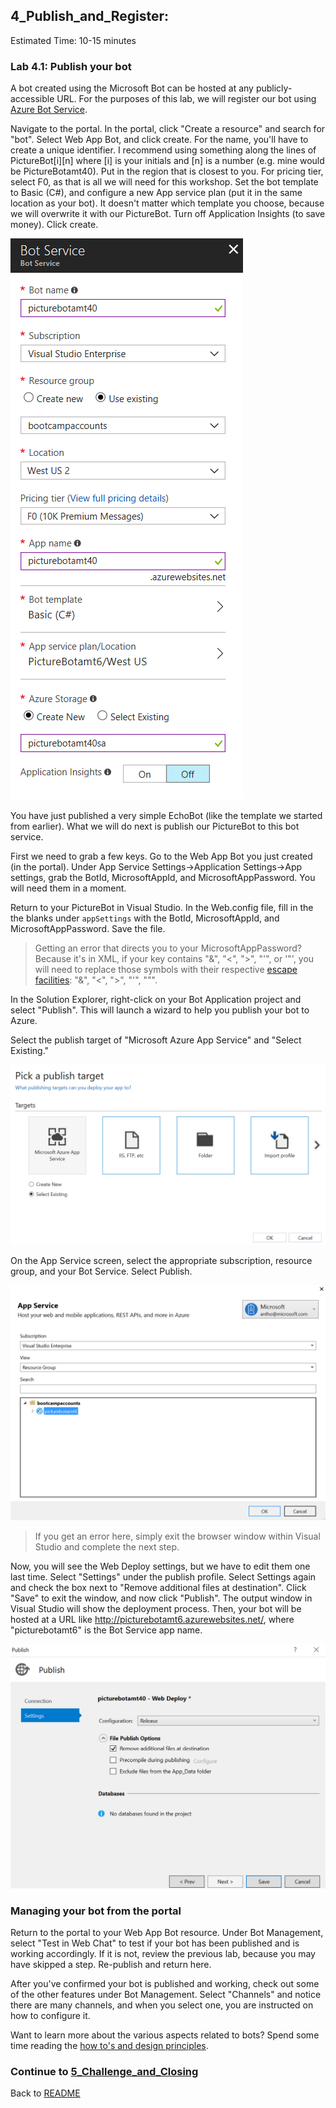 ## 4_Publish_and_Register:
Estimated Time: 10-15 minutes

### Lab 4.1: Publish your bot

A bot created using the Microsoft Bot can be hosted at any publicly-accessible URL.  For the purposes of this lab, we will register our bot using [Azure Bot Service](https://docs.microsoft.com/en-us/bot-framework/bot-service-overview-introduction).

Navigate to the portal. In the portal, click "Create a resource" and search for "bot". Select Web App Bot, and click create. For the name, you'll have to create a unique identifier. I recommend using something along the lines of PictureBot[i][n] where [i] is your initials and [n] is a number (e.g. mine would be PictureBotamt40). Put in the region that is closest to you.
For pricing tier, select F0, as that is all we will need for this workshop. Set the bot template to Basic (C#), and configure a new App service plan (put it in the same location as your bot). It doesn't matter which template you choose, because we will overwrite it with our PictureBot. Turn off Application Insights (to save money). Click create.

![Create an Azure Bot Service](./resources/assets/CreateBot.png) 

You have just published a very simple EchoBot (like the template we started from earlier). What we will do next is publish our PictureBot to this bot service.

First we need to grab a few keys. Go to the Web App Bot you just created (in the portal). Under App Service Settings->Application Settings->App settings, grab the BotId, MicrosoftAppId, and MicrosoftAppPassword. You will need them in a moment.

Return to your PictureBot in Visual Studio. In the Web.config file, fill in the the blanks under `appSettings` with the BotId, MicrosoftAppId, and MicrosoftAppPassword. Save the file. 

> Getting an error that directs you to your MicrosoftAppPassword? Because it's in XML, if your key contains "&", "<", ">", "'", or '"', you will need to replace those symbols with their respective [escape facilities](https://en.wikipedia.org/wiki/XML#Characters_and_escaping): "&amp;", "&lt;", "&gt;", "&apos;", "&quot;". 

In the Solution Explorer, right-click on your Bot Application project and select "Publish".  This will launch a wizard to help you publish your bot to Azure.  

Select the publish target of "Microsoft Azure App Service" and "Select Existing."  

![Publish Bot to Azure App Service](./resources/assets/SelectExisting.png) 

On the App Service screen, select the appropriate subscription, resource group, and your Bot Service. Select Publish.

![Create App Service](./resources/assets/AzureAppService.png) 

> If you get an error here, simply exit the browser window within Visual Studio and complete the next step.

Now, you will see the Web Deploy settings, but we have to edit them one last time. Select "Settings" under the publish profile. Select Settings again and check the box next to "Remove additional files at destination". Click "Save" to exit the window, and now click "Publish".  The output window in Visual Studio will show the deployment process.  Then, your bot will be hosted at a URL like http://picturebotamt6.azurewebsites.net/, where "picturebotamt6" is the Bot Service app name.  

![Edit the Settings](./resources/assets/RemoveFiles.png) 

### Managing your bot from the portal

Return to the portal to your Web App Bot resource. Under Bot Management, select "Test in Web Chat" to test if your bot has been published and is working accordingly. If it is not, review the previous lab, because you may have skipped a step. Re-publish and return here.

After you've confirmed your bot is published and working, check out some of the other features under Bot Management. Select "Channels" and notice there are many channels, and when you select one, you are instructed on how to configure it. 

Want to learn more about the various aspects related to bots? Spend some time reading the [how to's and design principles](https://docs.microsoft.com/en-us/bot-framework/bot-service-design-principles).

### Continue to [5_Challenge_and_Closing](./5_Challenge_and_Closing.md)  
Back to [README](./0_README.md)